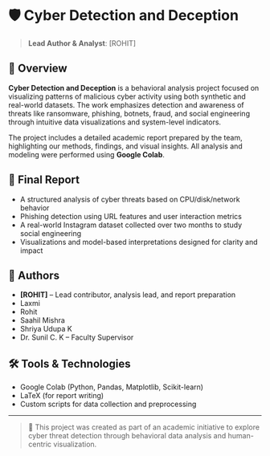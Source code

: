 # 🛡️ Cyber Detection and Deception

> **Lead Author & Analyst**: [ROHIT]

## 🧠 Overview

**Cyber Detection and Deception** is a behavioral analysis project focused on visualizing patterns of malicious cyber activity using both synthetic and real-world datasets. The work emphasizes detection and awareness of threats like ransomware, phishing, botnets, fraud, and social engineering through intuitive data visualizations and system-level indicators.

The project includes a detailed academic report prepared by the team, highlighting our methods, findings, and visual insights. All analysis and modeling were performed using **Google Colab**.

## 📄 Final Report

- A structured analysis of cyber threats based on CPU/disk/network behavior
- Phishing detection using URL features and user interaction metrics
- A real-world Instagram dataset collected over two months to study social engineering
- Visualizations and model-based interpretations designed for clarity and impact

## 👥 Authors

- **[ROHIT]** – Lead contributor, analysis lead, and report preparation  
- Laxmi  
- Rohit  
- Saahil Mishra  
- Shriya Udupa K  
- Dr. Sunil C. K – Faculty Supervisor

## 🛠 Tools & Technologies

- Google Colab (Python, Pandas, Matplotlib, Scikit-learn)
- LaTeX (for report writing)
- Custom scripts for data collection and preprocessing

---

> 📌 This project was created as part of an academic initiative to explore cyber threat detection through behavioral data analysis and human-centric visualization.

